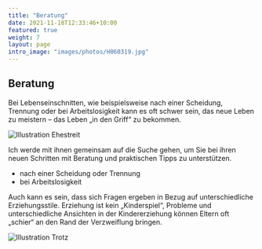 ```yaml
---
title: "Beratung"
date: 2021-11-18T12:33:46+10:00
featured: true
weight: 7
layout: page
intro_image: "images/photos/H060319.jpg"
---
```


## Beratung
Bei Lebenseinschnitten, wie beispielsweise nach einer Scheidung, Trennung oder bei  Arbeitslosigkeit kann es oft schwer sein, das neue Leben zu meistern – das Leben „in den Griff“ zu bekommen.

![Illustration Ehestreit](../../images/illustrations/PT_Quehenberger_Ehestreit.png)

Ich werde mit ihnen gemeinsam auf die Suche gehen, um Sie bei ihren neuen Schritten mit Beratung und praktischen Tipps zu unterstützen.
* nach einer Scheidung oder Trennung
* bei Arbeitslosigkeit

Auch kann es sein, dass sich Fragen ergeben in Bezug auf unterschiedliche Erziehungsstile. Erziehung ist kein „Kinderspiel“, Probleme und unterschiedliche Ansichten in der Kindererziehung können Eltern oft „schier“ an den Rand der Verzweiflung bringen.

![Illustration Trotz](../../images/illustrations/PT_Quehenberger_Trotz.png)
